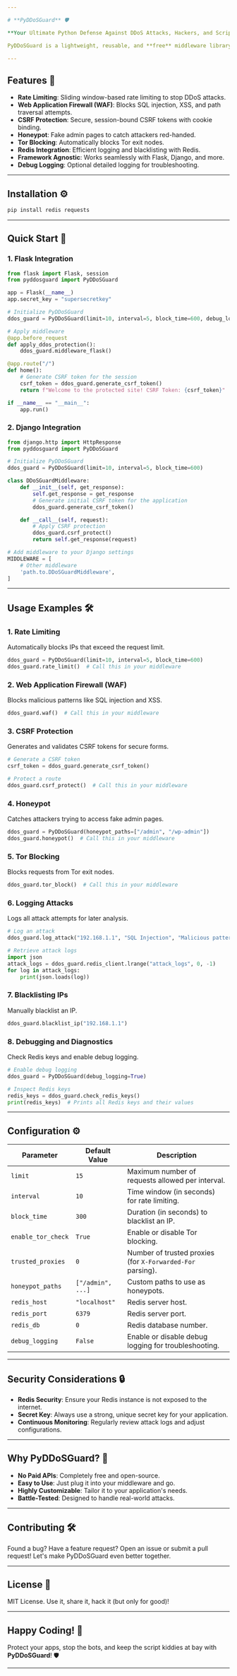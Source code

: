 ```yaml
---

# **PyDDoSGuard** 🛡️

**Your Ultimate Python Defense Against DDoS Attacks, Hackers, and Script Kiddies!**

PyDDoSGuard is a lightweight, reusable, and **free** middleware library designed to protect your Python web applications from DDoS attacks, SQL injection, XSS, CSRF, and more. Whether you're building a Flask app, a Django project, or any other Python web framework, PyDDoSGuard has got your back!

---
```


## **Features** 🚀

- **Rate Limiting**: Sliding window-based rate limiting to stop DDoS attacks.
- **Web Application Firewall (WAF)**: Blocks SQL injection, XSS, and path traversal attempts.
- **CSRF Protection**: Secure, session-bound CSRF tokens with cookie binding.
- **Honeypot**: Fake admin pages to catch attackers red-handed.
- **Tor Blocking**: Automatically blocks Tor exit nodes.
- **Redis Integration**: Efficient logging and blacklisting with Redis.
- **Framework Agnostic**: Works seamlessly with Flask, Django, and more.
- **Debug Logging**: Optional detailed logging for troubleshooting.

---

## **Installation** ⚙️

```bash
pip install redis requests
```

---

## **Quick Start** 🚀

### **1. Flask Integration**

```python
from flask import Flask, session
from pyddosguard import PyDDoSGuard

app = Flask(__name__)
app.secret_key = "supersecretkey"

# Initialize PyDDoSGuard
ddos_guard = PyDDoSGuard(limit=10, interval=5, block_time=600, debug_logging=True)

# Apply middleware
@app.before_request
def apply_ddos_protection():
    ddos_guard.middleware_flask()

@app.route("/")
def home():
    # Generate CSRF token for the session
    csrf_token = ddos_guard.generate_csrf_token()
    return f"Welcome to the protected site! CSRF Token: {csrf_token}"

if __name__ == "__main__":
    app.run()
```

### **2. Django Integration**

```python
from django.http import HttpResponse
from pyddosguard import PyDDoSGuard

# Initialize PyDDoSGuard
ddos_guard = PyDDoSGuard(limit=10, interval=5, block_time=600)

class DDoSGuardMiddleware:
    def __init__(self, get_response):
        self.get_response = get_response
        # Generate initial CSRF token for the application
        ddos_guard.generate_csrf_token()

    def __call__(self, request):
        # Apply CSRF protection
        ddos_guard.csrf_protect()
        return self.get_response(request)

# Add middleware to your Django settings
MIDDLEWARE = [
    # Other middleware
    'path.to.DDoSGuardMiddleware',
]
```

---

## **Usage Examples** 🛠️

### **1. Rate Limiting**
Automatically blocks IPs that exceed the request limit.

```python
ddos_guard = PyDDoSGuard(limit=10, interval=5, block_time=600)
ddos_guard.rate_limit()  # Call this in your middleware
```

### **2. Web Application Firewall (WAF)**
Blocks malicious patterns like SQL injection and XSS.

```python
ddos_guard.waf()  # Call this in your middleware
```

### **3. CSRF Protection**
Generates and validates CSRF tokens for secure forms.

```python
# Generate a CSRF token
csrf_token = ddos_guard.generate_csrf_token()

# Protect a route
ddos_guard.csrf_protect()  # Call this in your middleware
```

### **4. Honeypot**
Catches attackers trying to access fake admin pages.

```python
ddos_guard = PyDDoSGuard(honeypot_paths=["/admin", "/wp-admin"])
ddos_guard.honeypot()  # Call this in your middleware
```

### **5. Tor Blocking**
Blocks requests from Tor exit nodes.

```python
ddos_guard.tor_block()  # Call this in your middleware
```

### **6. Logging Attacks**
Logs all attack attempts for later analysis.

```python
# Log an attack
ddos_guard.log_attack("192.168.1.1", "SQL Injection", "Malicious pattern detected")

# Retrieve attack logs
import json
attack_logs = ddos_guard.redis_client.lrange("attack_logs", 0, -1)
for log in attack_logs:
    print(json.loads(log))
```

### **7. Blacklisting IPs**
Manually blacklist an IP.

```python
ddos_guard.blacklist_ip("192.168.1.1")
```

### **8. Debugging and Diagnostics**
Check Redis keys and enable debug logging.

```python
# Enable debug logging
ddos_guard = PyDDoSGuard(debug_logging=True)

# Inspect Redis keys
redis_keys = ddos_guard.check_redis_keys()
print(redis_keys)  # Prints all Redis keys and their values
```

---

## **Configuration** ⚙️

| Parameter          | Default Value       | Description                                                                |
|--------------------|---------------------|----------------------------------------------------------------------------|
| `limit`            | `15`                | Maximum number of requests allowed per interval.                           |
| `interval`         | `10`                | Time window (in seconds) for rate limiting.                                |
| `block_time`       | `300`               | Duration (in seconds) to blacklist an IP.                                  |
| `enable_tor_check` | `True`              | Enable or disable Tor blocking.                                            |
| `trusted_proxies`  | `0`                 | Number of trusted proxies (for `X-Forwarded-For` parsing).                 |
| `honeypot_paths`   | `["/admin", ...]`   | Custom paths to use as honeypots.                                          |
| `redis_host`       | `"localhost"`       | Redis server host.                                                         |
| `redis_port`       | `6379`              | Redis server port.                                                         |
| `redis_db`         | `0`                 | Redis database number.                                                     |
| `debug_logging`    | `False`             | Enable or disable debug logging for troubleshooting.                       |

---

## **Security Considerations** 🔒

- **Redis Security**: Ensure your Redis instance is not exposed to the internet.
- **Secret Key**: Always use a strong, unique secret key for your application.
- **Continuous Monitoring**: Regularly review attack logs and adjust configurations.

---

## **Why PyDDoSGuard?** 🤔

- **No Paid APIs**: Completely free and open-source.
- **Easy to Use**: Just plug it into your middleware and go.
- **Highly Customizable**: Tailor it to your application's needs.
- **Battle-Tested**: Designed to handle real-world attacks.

---

## **Contributing** 🛠️

Found a bug? Have a feature request? Open an issue or submit a pull request! Let's make PyDDoSGuard even better together.

---

## **License** 📜

MIT License. Use it, share it, hack it (but only for good)!

---

## **Happy Coding!** 🎉

Protect your apps, stop the bots, and keep the script kiddies at bay with **PyDDoSGuard**! 🛡️

---